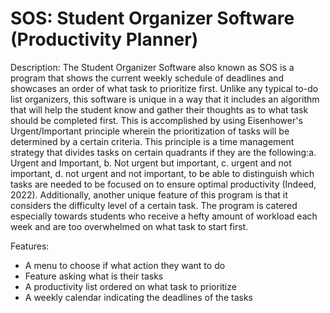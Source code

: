 # SOS: Student Organizer Software (Productivity Planner)

Description:
The Student Organizer Software also known as SOS is a program that shows the current weekly schedule of deadlines and showcases an order of what task to prioritize first. Unlike any typical to-do list organizers, this software is unique in a way that it includes an algorithm that will help the student know and gather their thoughts as to what task should be completed first. This is accomplished by using Eisenhower's Urgent/Important principle wherein the prioritization of tasks will be determined by a certain criteria. This principle is a time management strategy that divides tasks on certain quadrants if they are the following:a. Urgent and Important, b. Not urgent but important, c. urgent and not important, d. not urgent and not important, to be able to distinguish which tasks are needed to be focused on to ensure optimal productivity (Indeed, 2022). Additionally, another unique feature of this program is that it considers the difficulty level of a certain task. The program is catered especially towards students who receive a hefty amount of workload each week and are too overwhelmed on what task to start first. 

Features:
- A menu to choose if what action they want to do
- Feature asking what is their tasks
- A productivity list ordered on what task to prioritize
- A weekly calendar indicating the deadlines of the tasks
